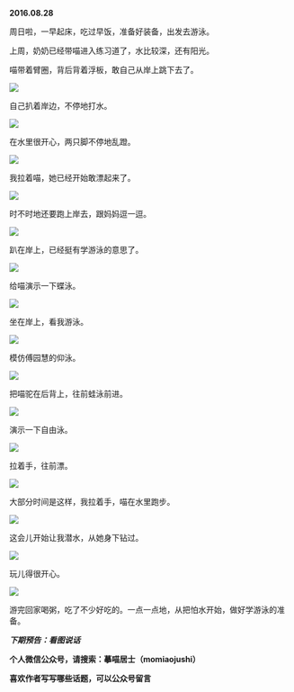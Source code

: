 
          
            
**2016.08.28**

周日啦，一早起床，吃过早饭，准备好装备，出发去游泳。

上周，奶奶已经带喵进入练习道了，水比较深，还有阳光。

喵带着臂圈，背后背着浮板，敢自己从岸上跳下去了。




![](img/51001-f75cad95ce60be6c.jpg)




自己扒着岸边，不停地打水。




![](img/51001-2f8f82f477c394c4.jpg)




在水里很开心，两只脚不停地乱蹬。




![](img/51001-d828d92fc0aeac33.jpg)




我拉着喵，她已经开始敢漂起来了。




![](img/51001-de87d743a97d4c0d.jpg)




时不时地还要跑上岸去，跟妈妈逗一逗。




![](img/51001-02f84cc14e5562a5.jpg)




趴在岸上，已经挺有学游泳的意思了。




![](img/51001-8db1d6942b9056c8.jpg)




给喵演示一下蝶泳。




![](img/51001-72287fb4e48920aa.jpg)




坐在岸上，看我游泳。




![](img/51001-bfdf3a041c56a105.jpg)




模仿傅园慧的仰泳。




![](img/51001-db71ec43e43c8fa2.jpg)




把喵驼在后背上，往前蛙泳前进。




![](img/51001-9f9c5fa822dfcebe.jpg)




演示一下自由泳。




![](img/51001-9d38b02f9dda2940.jpg)




拉着手，往前漂。




![](img/51001-1dcbd37a091f7a14.jpg)




大部分时间是这样，我拉着手，喵在水里跑步。




![](img/51001-79461d42b6c06b2f.jpg)




这会儿开始让我潜水，从她身下钻过。




![](img/51001-00d650dde09a4e95.jpg)




玩儿得很开心。




![](img/51001-5741a2f86c0cb605.jpg)




游完回家喝粥，吃了不少好吃的。一点一点地，从把怕水开始，做好学游泳的准备。


***下期预告：看图说话***


**个人微信公众号，请搜索：摹喵居士（momiaojushi）**

**喜欢作者写写哪些话题，可以公众号留言**

          
        